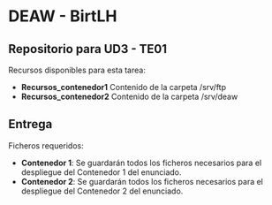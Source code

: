 # DEAW - BirtLH

## Repositorio para UD3 - TE01

Recursos disponibles para esta tarea:

- **Recursos_contenedor1** Contenido de la carpeta /srv/ftp
- **Recursos_contenedor2** Contenido de la carpeta /srv/deaw

## Entrega
Ficheros requeridos:
- **Contenedor 1**: Se guardarán todos los ficheros necesarios para el despliegue del Contenedor 1 del enunciado.
- **Contenedor 2**: Se guardarán todos los ficheros necesarios para el despliegue del Contenedor 2 del enunciado.
